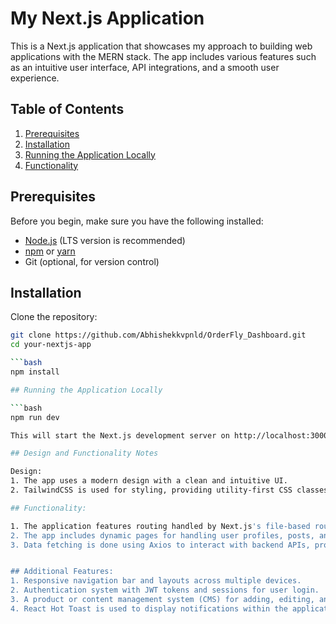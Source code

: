 # My Next.js Application

This is a Next.js application that showcases my approach to building web applications with the MERN stack. The app includes various features such as an intuitive user interface, API integrations, and a smooth user experience.

## Table of Contents
1. [Prerequisites](#prerequisites)
2. [Installation](#installation)
3. [Running the Application Locally](#running-the-application-locally)
4. [Functionality](#design-and-functionality-notes)

## Prerequisites

Before you begin, make sure you have the following installed:

- [Node.js](https://nodejs.org) (LTS version is recommended)
- [npm](https://www.npmjs.com/) or [yarn](https://yarnpkg.com/)
- Git (optional, for version control)

## Installation

Clone the repository:

```bash
git clone https://github.com/Abhishekkvpnld/OrderFly_Dashboard.git
cd your-nextjs-app

```bash
npm install

## Running the Application Locally

```bash
npm run dev

This will start the Next.js development server on http://localhost:3000.

## Design and Functionality Notes

Design:
1. The app uses a modern design with a clean and intuitive UI.
2. TailwindCSS is used for styling, providing utility-first CSS classes for easy design adjustments.

## Functionality:

1. The application features routing handled by Next.js's file-based routing system.
2. The app includes dynamic pages for handling user profiles, posts, and other content.
3. Data fetching is done using Axios to interact with backend APIs, providing a simple way to send HTTP requests from the frontend.


## Additional Features:
1. Responsive navigation bar and layouts across multiple devices.
2. Authentication system with JWT tokens and sessions for user login.
3. A product or content management system (CMS) for adding, editing, and deleting items dynamically.
4. React Hot Toast is used to display notifications within the application. It's a lightweight and customizable toast notification library.
